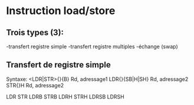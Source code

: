 Instruction load/store
======================

## Trois types (3):
-transfert registre simple
-transfert registre multiples
-échange (swap)

## Transfert de registre simple
Syntaxe:
<LDR|STR>{<cond>}{B} Rd, adressage1
LDR{<cond>}{SB|H|SH} Rd, adressage2
STR{<cond>}H Rd, adressage2

LDR
STR
LDRB
STRB
LDRH
STRH
LDRSB
LDRSH



